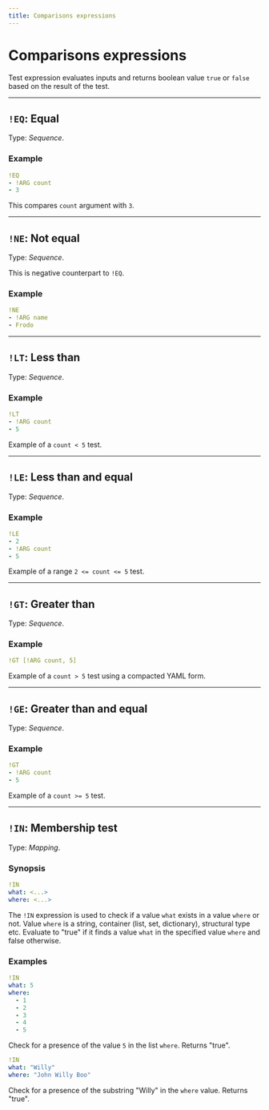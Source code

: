 ```yaml
---
title: Comparisons expressions
---
```


# Comparisons expressions


Test expression evaluates inputs and returns boolean value `true` or `false` based on the result of the test.

---

## `!EQ`: Equal 

Type: _Sequence_.


### Example

```yaml
!EQ
- !ARG count
- 3
```

This compares `count` argument with `3`.


---

## `!NE`: Not equal 

Type: _Sequence_.

This is negative counterpart to `!EQ`.


### Example

```yaml
!NE
- !ARG name
- Frodo
```


---

## `!LT`: Less than 

Type: _Sequence_.

### Example

```yaml
!LT
- !ARG count
- 5
```

Example of a `count < 5` test.


---

## `!LE`: Less than and equal 

Type: _Sequence_.


### Example

```yaml
!LE
- 2
- !ARG count
- 5
```

Example of a range `2 <= count <= 5` test.


---

## `!GT`: Greater than 

Type: _Sequence_.

### Example

```yaml
!GT [!ARG count, 5]
```

Example of a `count > 5` test using a compacted YAML form.


---

## `!GE`: Greater than  and equal 

Type: _Sequence_.

### Example

```yaml
!GT
- !ARG count
- 5
```

Example of a `count >= 5` test.


---

## `!IN`: Membership test 

Type: _Mapping_.

### Synopsis

```yaml
!IN
what: <...>
where: <...>
```

The `!IN` expression is used to check if a value `what` exists in a value `where` or not.
Value `where` is a string, container (list, set, dictionary), structural type etc.
Evaluate to "true" if it finds a value `what` in the specified value `where` and false otherwise.

### Examples

```yaml
!IN
what: 5
where:
  - 1
  - 2
  - 3
  - 4
  - 5
```

Check for a presence of the value `5` in the list `where`. Returns "true".


```yaml
!IN
what: "Willy"
where: "John Willy Boo"
```

Check for a presence of the substring "Willy" in the `where` value. Returns "true".
